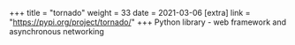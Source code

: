+++
title = "tornado"
weight = 33
date = 2021-03-06
[extra]
link = "https://pypi.org/project/tornado/"
+++
Python library - web framework and asynchronous networking


